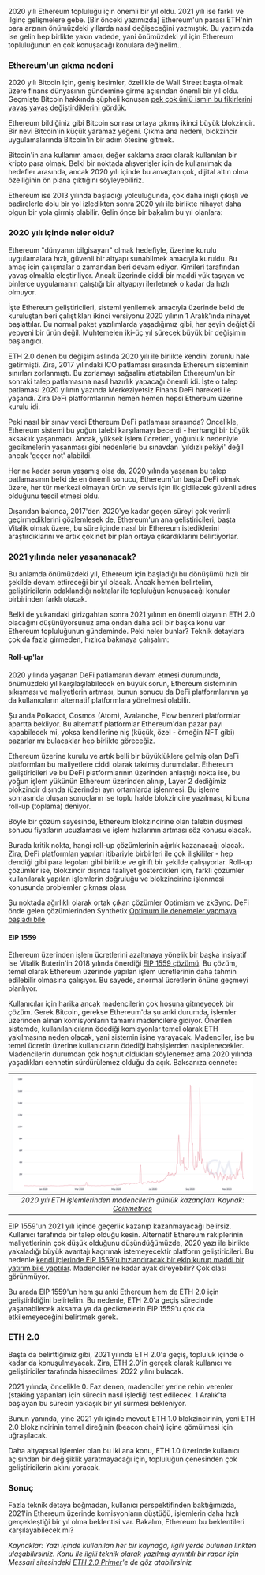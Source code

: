 2020 yılı Ethereum topluluğu için önemli bir yıl oldu. 2021 yılı ise farklı ve ilginç gelişmelere gebe. [Bir önceki yazımızda] Ethereum'un parası ETH'nin para arzının önümüzdeki yıllarda nasıl değişeceğini yazmıştık. Bu yazımızda ise gelin hep birlikte yakın vadede, yani önümüzdeki yıl için Ethereum topluluğunun en çok konuşacağı konulara değinelim.. 

### Ethereum'un çıkma nedeni

2020 yılı Bitcoin için, geniş kesimler, özellikle de Wall Street başta olmak üzere finans dünyasının gündemine girme açısından önemli bir yıl oldu. Geçmişte Bitcoin hakkında şüpheli konuşan [pek çok ünlü ismin bu fikirlerini yavaş yavaş değiştirdiklerini gördük](/genel/2020/11/24/bitcoin-dunyasinin-yeni-halkasi.html). 

Ethereum bildiğiniz gibi Bitcoin sonrası ortaya çıkmış ikinci büyük blokzincir. Bir nevi Bitcoin'in küçük yaramaz yeğeni. Çıkma ana nedeni, blokzincir uygulamalarında Bitcoin'in bir adım ötesine gitmek. 

Bitcoin'in ana kullanım amacı, değer saklama aracı olarak kullanılan bir kripto para olmak. Belki bir noktada alışverişler için de kullanılmak da hedefler arasında, ancak 2020 yılı içinde bu amaçtan çok, dijital altın olma özelliğinin ön plana çıktığını söyleyebiliriz. 

Ethereum ise 2013 yılında başladığı yolculuğunda, çok daha inişli çıkışlı ve badirelerle dolu bir yol izledikten sonra 2020 yılı ile birlikte nihayet daha olgun bir yola girmiş olabilir. Gelin önce bir bakalım bu yıl olanlara:

### 2020 yılı içinde neler oldu?

Ethereum "dünyanın bilgisayarı" olmak hedefiyle, üzerine kurulu uygulamalara hızlı, güvenli bir altyapı sunabilmek amacıyla kuruldu. Bu amaç için çalışmalar o zamandan beri devam ediyor. Kimileri tarafından yavaş olmakla eleştiriliyor. Ancak üzerinde ciddi bir maddi yük taşıyan ve binlerce uygulamanın çalıştığı bir altyapıyı ilerletmek o kadar da hızlı olmuyor. 

İşte Ethereum geliştiricileri, sistemi yenilemek amacıyla üzerinde belki de kuruluştan beri çalıştıkları ikinci versiyonu 2020 yılının 1 Aralık'ında nihayet başlattılar. Bu normal paket yazılımlarda yaşadığımız gibi, her şeyin değiştiği yepyeni bir ürün değil. Muhtemelen iki-üç yıl sürecek büyük bir değişimin başlangıcı. 

ETH 2.0 denen bu değişim aslında 2020 yılı ile birlikte kendini zorunlu hale getirmişti. Zira, 2017 yılındaki ICO patlaması sırasında Ethereum sisteminin sınırları zorlanmıştı. Bu zorlamayı sağsalim atlatabilen Ethereum'un bir sonraki talep patlamasına nasıl hazırlık yapacağı önemli idi. İşte o talep patlaması 2020 yılının yazında Merkeziyetsiz Finans DeFi hareketi ile yaşandı. Zira DeFi platformlarının hemen hemen hepsi Ethereum üzerine kurulu idi. 

Peki nasıl bir sınav verdi Ethereum DeFi patlaması sırasında? Öncelikle, Ethereum sistemi bu yoğun talebi karşılamayı becerdi - herhangi bir büyük aksaklık yaşanmadı. Ancak, yüksek işlem ücretleri, yoğunluk nedeniyle gecikmelerin yaşanması gibi nedenlerle bu sınavdan 'yıldızlı pekiyi' değil ancak 'geçer not' alabildi. 

Her ne kadar sorun yaşamış olsa da, 2020 yılında yaşanan bu talep patlamasının belki de en önemli sonucu, Ethereum'un başta DeFi olmak üzere, her tür merkezi olmayan ürün ve servis için ilk gidilecek güvenli adres olduğunu tescil etmesi oldu. 

Dışarıdan bakınca, 2017'den 2020'ye kadar geçen süreyi çok verimli geçirmediklerini gözlemlesek de, Ethereum'un ana geliştiricileri, başta Vitalik olmak üzere, bu süre içinde nasıl bir Ethereum istediklerini araştırdıklarını ve artık çok net bir plan ortaya çıkardıklarını belirtiyorlar. 

### 2021 yılında neler yaşananacak?
Bu anlamda önümüzdeki yıl, Ethereum için başladığı bu dönüşümü hızlı bir şekilde devam ettireceği bir yıl olacak. Ancak hemen belirtelim, geliştiricilerin odaklandığı noktalar ile topluluğun konuşacağı konular birbirinden farklı olacak. 

Belki de yukarıdaki girizgahtan sonra 2021 yılının en önemli olayının ETH 2.0 olacağını düşünüyorsunuz ama ondan daha acil bir başka konu var Ethereum topluluğunun gündeminde. Peki neler bunlar? Teknik detaylara çok da fazla girmeden, hızlıca bakmaya çalışalım: 

#### Roll-up'lar
2020 yılında yaşanan DeFi patlamanın devam etmesi durumunda, önümüzdeki yıl karşılaşılabilecek en büyük sorun, Ethereum sisteminin sıkışması ve maliyetlerin artması, bunun sonucu da DeFi platformlarının ya da kullanıcıların alternatif platformlara yönelmesi olabilir. 

Şu anda Polkadot, Cosmos (Atom), Avalanche, Flow benzeri platformlar apartta bekliyor. Bu alternatif platformlar Ethereum'dan pazar payı kapabilecek mi, yoksa kendilerine niş (küçük, özel - örneğin NFT gibi) pazarlar mı bulacaklar hep birlikte göreceğiz. 

Ethereum üzerine kurulu ve artık belli bir büyüklüklere gelmiş olan DeFi platformları bu maliyetlere ciddi olarak takılmış durumdalar. Ethereum geliştiricileri ve bu DeFi platformlarının üzerinden anlaştığı nokta ise, bu yoğun işlem yükünün Ethereum üzerinden alınıp, Layer 2 dediğimiz blokzincir dışında (üzerinde) ayrı ortamlarda işlenmesi. Bu işleme sonrasında oluşan sonuçların ise toplu halde blokzincire yazılması, ki buna roll-up (toplama) deniyor. 

Böyle bir çözüm sayesinde, Ethereum blokzincirine olan talebin düşmesi sonucu fiyatların ucuzlaması ve işlem hızlarının artması söz konusu olacak. 

Burada kritik nokta, hangi roll-up çözümlerinin ağırlık kazanacağı olacak. Zira, DeFi platformları yapıları itibariyle birbirleri ile çok ilişkililer - hep dendiği gibi para legoları gibi birlikte ve girift bir şekilde çalışıyorlar. Roll-up çözümler ise, blokzincir dışında faaliyet gösterdikleri için, farklı çözümler kullanılarak yapılan işlemlerin doğruluğu ve blokzincirine işlenmesi konusunda problemler çıkması olası. 

Şu noktada ağırlıklı olarak ortak çıkan çözümler [Optimism](https://optimism.io) ve [zkSync](https://zksync.io). DeFi önde gelen çözümlerinden Synthetix [Optimum ile denemeler yapmaya başladı bile](https://blog.synthetix.io/why-optimism/)

#### EIP 1559
Ethereum üzerinden işlem ücretlerini azaltmaya yönelik bir başka insiyatif ise Vitalik Buterin'in 2018 yılında önerdiği [EIP 1559 çözümü](https://eips.ethereum.org/EIPS/eip-1559). Bu çözüm, temel olarak Ethereum üzerinde yapılan işlem ücretlerinin daha tahmin edilebilir olmasına çalışıyor. Bu sayede, anormal ücretlerin önüne geçmeyi planlıyor. 

Kullanıcılar için harika ancak madencilerin çok hoşuna gitmeyecek bir çözüm. Gerek Bitcoin, gerekse Ethereum'da şu anki durumda, işlemler üzerinden alınan komisyonların tamamı madencilere gidiyor. Önerilen sistemde, kullanılanıcıların ödediği komisyonlar temel olarak ETH yakılmasına neden olacak, yani sistemin işine yarayacak. Madenciler, ise bu temel ücretin üzerine kullanıcıların ödediği bahşişlerden nasiplenecekler. Madencilerin durumdan çok hoşnut oldukları söylenemez ama 2020 yılında yaşadıkları cennetin sürdürülemez olduğu da açık. Baksanıza cennete:

| ![coinmetrics_total_fees_1yr](/assets/eth_total_fees_coinmetrics_1yr.png)|
|:--:| 
| *2020 yılı ETH işlemlerinden madencilerin günlük kazançları. Kaynak: [Coinmetrics](https://network-charts.coinmetrics.io)*|

EIP 1559'un 2021 yılı içinde geçerlik kazanıp kazanmayacağı belirsiz. Kullanıcı tarafında bir talep olduğu kesin. Alternatif Ethereum rakiplerinin maliyetlerinin çok düşük olduğunu düşündüğümüzde, 2020 yazı ile birlikte yakaladığı büyük avantajı kaçırmak istemeyecektir platform geliştiricileri. Bu nedenle [kendi içlerinde EIP 1559'u hızlandıracak bir ekip kurup maddi bir yatırım bile yaptılar](https://gitcoin.co/grants/946/eip-1559-community-fund). Madenciler ne kadar ayak direyebilir? Çok olası görünmüyor. 

Bu arada EIP 1559'un hem şu anki Ethereum hem de ETH 2.0 için geliştirildiğini belirtelim. Bu nedenle, ETH 2.0'a geçiş sürecinde yaşanabilecek aksama ya da gecikmelerin EIP 1559'u çok da etkilemeyeceğini belirtmek gerek. 

### ETH 2.0
Başta da belirttiğimiz gibi, 2021 yılında ETH 2.0'a geçiş, topluluk içinde o kadar da konuşulmayacak. Zira, ETH 2.0'in gerçek olarak kullanıcı ve geliştiriciler tarafında hissedilmesi 2022 yılını bulacak. 

2021 yılında, öncelikle 0. Faz denen, madenciler yerine rehin verenler (staking yapanlar) için sürecin nasıl işlediği test edilecek. 1 Aralık'ta başlayan bu sürecin yaklaşık bir yıl sürmesi bekleniyor. 

Bunun yanında, yine 2021 yılı içinde mevcut ETH 1.0 blokzincirinin, yeni ETH 2.0 blokzincirinin temel direğinin (beacon chain) içine gömülmesi için uğraşılacak. 

Daha altyapısal işlemler olan bu iki ana konu, ETH 1.0 üzerinde kullanıcı açısından bir değişiklik yaratmayacağı için, topluluğun çenesinden çok geliştiricilerin aklını yoracak. 

### Sonuç
Fazla teknik detaya boğmadan, kullanıcı perspektifinden baktığımızda, 2021'in Ethereum üzerinde komisyonların düştüğü, işlemlerin daha hızlı gerçekleştiği bir yıl olma beklentisi var. Bakalım, Ethereum bu beklentileri karşılayabilecek mi?


*Kaynaklar: Yazı içinde kullanılan her bir kaynağa, ilgili yerde bulunan linkten ulaşabilirsiniz. Konu ile ilgili teknik olarak yazılmış ayrıntılı bir rapor için Messari sitesindeki [ETH 2.0 Primer](https://messari.io/road-to-eth2)'e de göz atabilirsiniz*
